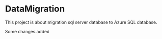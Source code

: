 # DataMigration
This project is about migration sql server database to Azure SQL database.

Some changes added
